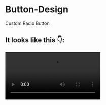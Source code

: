 # Button-Design
Custom Radio Button

## It looks like this 👇:
![Button-Design](https://user-images.githubusercontent.com/94912743/173156646-aea1396d-75d8-435e-9cd8-614549dc13e8.mp4)
